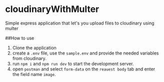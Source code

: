 # cloudinaryWithMulter
Simple express application that let's you upload files to cloudinary using multer

##How to use
1. Clone the application
2. create a `.env` file, use the `sample.env` and provide the needed variables from cloudinary.
3. run `npm i` and `npm run dev` to start the development server.
4. open `postman` and select `form-data` on the `reauest body` tab and enter the field name `image`.
